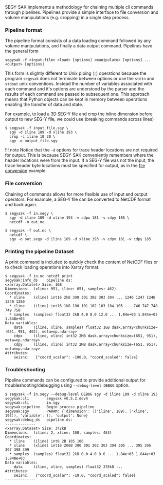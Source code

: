 SEGY-SAK implements a methodology for chaining multiple cli commands through pipelines.
Pipelines provide a simple interface to file conversion and volume manipulations (e.g. cropping) 
in a single step process.

### Pipeline format

The pipeline format consists of a data loading command followed by any volume manipulations, and finally a data output command.
Pipelines have the general form

```shell
segysak -f <input-file> <load> [options] <manipulate> [options] ... <output> [options]
```

This form is slightly different to Unix piping (`|`) operations because the program `segysak` does not terminate between options
or use the `stdin` and `stdout` unix conventions.
Instead the number of variables associated with each command and it's options are understood by the parser and the results
of each command are passed to subsequent one. This approach means that Python objects can be kept in memory between operations
enabling the transfer of data and state.

For example, to load a 3D SEG-Y file and crop the inline dimension before output to new SEG-Y file, we could use (breaking 
commands across lines)

```console
$ segysak -f input_file.sgy \
  sgy -d iline 189 -d xline 193 \
  crop -c iline 10 20 \
  sgy -o output_file.sgy
```

!!! note
    Notice that the `-d` options for trace header locations are not required for output. This is because SEGY-SAK
    conveniently remembers where the header locations were from the input. If a SEG-Y file was not the input, the 
    trace header byte locations must be specified for output, as in the [file conversion](#file-conversion) example.
    

### File conversion

Chaining of commands allows for more flexible use of input and output operators. For example, a SEG-Y file
can be converted to NetCDF format and back again.

```console
$ segysak -f in.segy \
  sgy -d iline 189 -d xline 193 -v cdpx 181 -v cdpy 185 \
  netcdf -o out.nc

$ segysak -f out.nc \
  netcdf \
  sgy -o out.segy -d iline 189 -d xline 193 -v cdpx 181 -v cdpy 185
```

### Printing the pipeline Dataset

A print command is included to quickly check the content of NetCDF files or to check loading operations into Xarray
format.

```console
$ segysak -f in.nc netcdf print
segysak:info_ds    pipeline.ds:
<xarray.Dataset> Size: 1GB
Dimensions:  (xline: 951, iline: 651, samples: 462)
Coordinates:
  * xline    (xline) int16 2kB 300 301 302 303 304 ... 1246 1247 1248 1249 1250
  * iline    (iline) int16 1kB 100 101 102 103 104 105 ... 746 747 748 749 750
  * samples  (samples) float32 2kB 4.0 8.0 12.0 ... 1.84e+03 1.844e+03 1.848e+03
Data variables:
    data     (iline, xline, samples) float32 1GB dask.array<chunksize=(651, 951, 462), meta=np.ndarray>
    cdpx     (iline, xline) int32 2MB dask.array<chunksize=(651, 951), meta=np.ndarray>
    cdpy     (iline, xline) int32 2MB dask.array<chunksize=(651, 951), meta=np.ndarray>
Attributes:
    seisnc:   {"coord_scalar": -100.0, "coord_scaled": false}
```

### Troubleshooting

Pipeline commands can be configured to provide additional output for troubleshooting/debugging
using `--debug-level DEBUG` option.

```console
$ segysak -f in.segy --debug-level DEBUG sgy -d iline 189 -d xline 193
segysak:cli        segysak v0.5.2.dev4
segysak:cli        in.sgy
segysak:pipeline   Begin process pipeline
segysak:sgy        PARAM: {'dimension': (('iline', 189), ('xline', 193)), 'variable': (), 'output': None}
segysak:debug_ds   pipeline.ds:
--------------
<xarray.Dataset> Size: 372kB
Dimensions:  (iline: 2, xline: 100, samples: 463)
Coordinates:
  * iline    (iline) int8 2B 105 106
  * xline    (xline) int16 200B 300 301 302 303 304 305 ... 395 396 397 398 399
  * samples  (samples) float32 2kB 0.0 4.0 8.0 ... 1.84e+03 1.844e+03 1.848e+03
Data variables:
    data     (iline, xline, samples) float32 370kB ...
Attributes:
    seisnc:   {"coord_scalar": -10.0, "coord_scaled": false}
--------------
```

